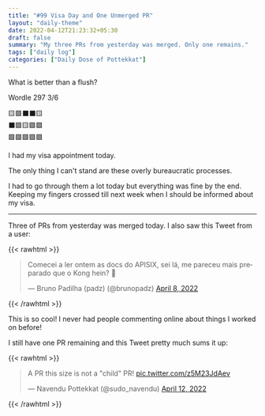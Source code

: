 ```yaml
---
title: "#99 Visa Day and One Unmerged PR"
layout: "daily-theme"
date: 2022-04-12T21:23:32+05:30
draft: false
summary: "My three PRs from yesterday was merged. Only one remains."
tags: ["daily log"]
categories: ["Daily Dose of Pottekkat"]
---
```


What is better than a flush?

Wordle 297 3/6

🟨🟩⬛⬛🟨\
⬛🟩🟨🟩🟩\
🟩🟩🟩🟩🟩

I had my visa appointment today.

The only thing I can't stand are these overly bureaucratic processes.

I had to go through them a lot today but everything was fine by the end. Keeping my fingers crossed till next week when I should be informed about my visa.

---

Three of PRs from yesterday was merged today. I also saw this Tweet from a user:

{{< rawhtml >}}
<blockquote class="twitter-tweet"><p lang="pt" dir="ltr">Comecei a ler ontem as docs do APISIX, sei lá, me pareceu mais preparado que o Kong hein? 👀</p>&mdash; Bruno Padilha (padz) (@brunopadz) <a href="https://twitter.com/brunopadz/status/1512426222931877892?ref_src=twsrc%5Etfw">April 8, 2022</a></blockquote> <script async src="https://platform.twitter.com/widgets.js" charset="utf-8"></script>
{{< /rawhtml >}}

This is so cool! I never had people commenting online about things I worked on before!

I still have one PR remaining and this Tweet pretty much sums it up:

{{< rawhtml >}}
<blockquote class="twitter-tweet"><p lang="en" dir="ltr">A PR this size is not a &quot;child&quot; PR! <a href="https://t.co/z5M23JdAev">pic.twitter.com/z5M23JdAev</a></p>&mdash; Navendu Pottekkat (@sudo_navendu) <a href="https://twitter.com/sudo_navendu/status/1513919120630329346?ref_src=twsrc%5Etfw">April 12, 2022</a></blockquote> <script async src="https://platform.twitter.com/widgets.js" charset="utf-8"></script>
{{< /rawhtml >}}
